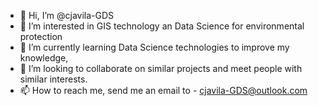 - 👋 Hi, I’m @cjavila-GDS
- 👀 I’m interested in GIS technology an Data Science for environmental protection
- 🌱 I’m currently learning Data Science technologies to improve my knowledge,
- 💞️ I’m looking to collaborate on similar projects and meet people with similar interests.
- 📫 How to reach me, send me an email to - cjavila-GDS@outlook.com

<!---
--->
